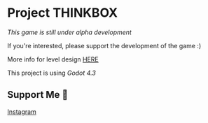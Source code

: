 # Project THINKBOX

*This game is still under alpha development*

If you're interested, please support the development of the game :)

More info for level design [HERE][level_design_doc]

This project is using *Godot 4.3*

## Support Me 💟
[Instagram][ig_link]

[level_design_doc]: LEVEL_DESIGN_DOC.md
[ig_link]: https://www.instagram.com/reymo_je_xefron/